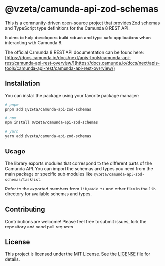 # @vzeta/camunda-api-zod-schemas

This is a community-driven open-source project that provides [Zod](https://zod.dev/) schemas and TypeScript type definitions for the Camunda 8 REST API.

It aims to help developers build robust and type-safe applications when interacting with Camunda 8.

The official Camunda 8 REST API documentation can be found here: [https://docs.camunda.io/docs/next/apis-tools/camunda-api-rest/camunda-api-rest-overview/](https://docs.camunda.io/docs/next/apis-tools/camunda-api-rest/camunda-api-rest-overview/)

## Installation

You can install the package using your favorite package manager:

```bash
# pnpm
pnpm add @vzeta/camunda-api-zod-schemas

# npm
npm install @vzeta/camunda-api-zod-schemas

# yarn
yarn add @vzeta/camunda-api-zod-schemas
```

## Usage

The library exports modules that correspond to the different parts of the Camunda API. You can import the schemas and types you need from the main package or specific sub-modules like `@vzeta/camunda-api-zod-schemas/tasklist`.

Refer to the exported members from `lib/main.ts` and other files in the `lib` directory for available schemas and types.

## Contributing

Contributions are welcome! Please feel free to submit issues, fork the repository and send pull requests.

## License

This project is licensed under the MIT License. See the [LICENSE](LICENSE) file for details.